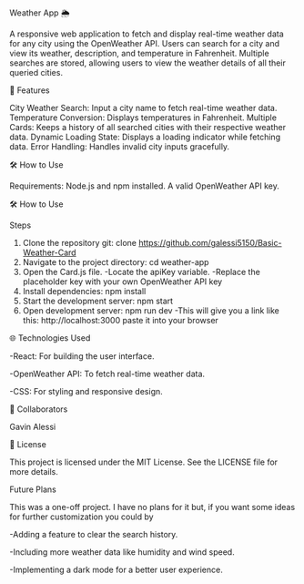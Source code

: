Weather App 🌦️

A responsive web application to fetch and display real-time weather data for any city using the OpenWeather API. Users can search for a city and view its weather, description, and temperature in Fahrenheit. 
Multiple searches are stored, allowing users to view the weather details of all their queried cities.

🚀 Features

City Weather Search: Input a city name to fetch real-time weather data.
Temperature Conversion: Displays temperatures in Fahrenheit.
Multiple Cards: Keeps a history of all searched cities with their respective weather data.
Dynamic Loading State: Displays a loading indicator while fetching data.
Error Handling: Handles invalid city inputs gracefully.

🛠️ How to Use

Requirements: Node.js and npm installed. A valid OpenWeather API key.

🛠️ How to Use

Steps
1. Clone the repository git: clone https://github.com/galessi5150/Basic-Weather-Card
2. Navigate to the project directory: cd weather-app
3. Open the Card.js file.
     -Locate the apiKey variable.
     -Replace the placeholder key with your own OpenWeather API key
4. Install dependencies: npm install
5. Start the development server: npm start
6. Open development server: npm run dev
    -This will give you a link like this: http://localhost:3000 paste it into your browser

🌐 Technologies Used

  -React: For building the user interface.
  
  -OpenWeather API: To fetch real-time weather data.
  
  -CSS: For styling and responsive design.

🤝 Collaborators

Gavin Alessi

📄 License

This project is licensed under the MIT License. See the LICENSE file for more details.

Future Plans

This was a one-off project. I have no plans for it but, if you want some ideas for further customization you could by

  -Adding a feature to clear the search history.
  
  -Including more weather data like humidity and wind speed.
  
  -Implementing a dark mode for a better user experience.
